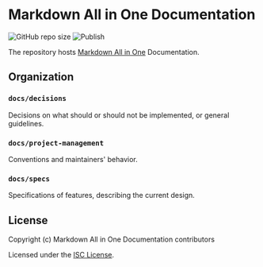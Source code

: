 # Markdown All in One Documentation

![GitHub repo size](https://img.shields.io/github/repo-size/markdown-all-in-one/docs)
![Publish](https://github.com/markdown-all-in-one/docs/workflows/Publish/badge.svg)

The repository hosts [Markdown All in One](https://marketplace.visualstudio.com/items?itemName=yzhang.markdown-all-in-one) Documentation.

## Organization

### `docs/decisions`

Decisions on what should or should not be implemented, or general guidelines.

### `docs/project-management`

Conventions and maintainers' behavior.

### `docs/specs`

Specifications of features, describing the current design.

## License

Copyright (c) Markdown All in One Documentation contributors

Licensed under the [ISC License](https://opensource.org/licenses/ISC).
